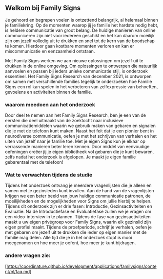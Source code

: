 ## Welkom bij Family Signs

Je gehoord en begrepen voelen is ontzettend belangrijk, al helemaal binnen je familiekring. Op de momenten waarop jij je familie het hardste nodig hebt, is heldere communicatie van groot belang. De huidige manieren van online communiceren zijn niet voor iedereen geschikt en het kan daarom moeilijk zijn om jezelf volledig uit te drukken en snel tot de kern van de boodschap te komen. Hierdoor gaan kostbare momenten verloren en kan er miscommunicatie en eenzaamheid ontstaan.

Met Family Signs werken we aan nieuwe oplossingen om jezelf uit te drukken in de online omgeving. Om oplossingen te ontwerpen die natuurlijk aanvoelen en passen bij ieders unieke communicatie stijl, is onderzoek essentieel. Het Family Signs Research van december 2021, is ontworpen om samen met verschillende families tegelijk te onderzoeken hoe Familie Signs een rol kan spelen in het verbeteren van zelfexpressie van behoeften, gevoelens en activiteiten binnen de familie.

### waarom meedoen aan het onderzoek
Door deel te nemen aan het Family Signs Research, ben je een van de eersten die deel uitmaakt van de zoektocht naar inclusieve communicatiemiddelen waarin we gebruik maken van gebaren en signalen die je met de telefoon kunt maken. Naast het feit dat je een pionier bent in neurodiverse communicatie, oefen je met het schrijven van verhalen en het uiten van jezelf naar je familie toe. Met je eigen Signs kun je elkaar op verrassende manieren beter leren kennen. Door middel van eenvoudige oefeningen creëer jij je eigen bibliotheek vol gebaren die je kunt bewaren, zelfs nadat het onderzoek is afgelopen. Je maakt je eigen familie gebarentaal met de telefoon!

### Wat te verwachten tijdens de studie
Tijdens het onderzoek ontvang je meerdere vragenlijsten die je alleen en samen met je gezinsleden kunt invullen. Aan de hand van de vragenlijsten krijgen we een beter beeld van jouw huidige communicatie patronen, de moeilijkheden en de mogelijkheden voor Signs om jullie hierbij te helpen. Tijdens dit onderzoek zijn er drie fasen: Introductie, Gezinsactiviteiten en Evaluatie. Na de Introductiefase en Evaluatiefase zullen we je vragen om een video-interview in te plannen. Tijdens de fase van gezinsactiviteiten maakt u uw eigen privégroep voor Family Signs, waarin elk gezinslid zijn eigen profiel maakt. Tijdens de proefperiode, schrijf je verhalen, oefen je met gebaren om jezelf uit te drukken die ieder op eigen manier met de familie mag delen. Alle tijd die je in het onderzoek stopt is mooi meegenomen en hoe meer je oefent, hoe meer je kunt bijdragen.

### andere vragen zie:
[https://coordinature.github.io/development/applications/familysigns/content/nl/faq.md]
